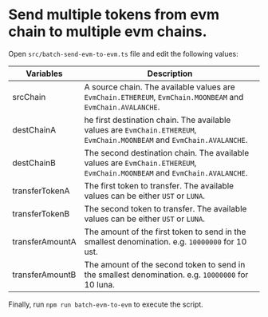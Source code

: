 # Send multiple tokens from evm chain to multiple evm chains.

Open `src/batch-send-evm-to-evm.ts` file and edit the following values:

| Variables       | Description                                                                                                               |
| --------------- | ------------------------------------------------------------------------------------------------------------------------- |
| srcChain        | A source chain. The available values are `EvmChain.ETHEREUM`, `EvmChain.MOONBEAM` and `EvmChain.AVALANCHE`.               |
| destChainA      | he first destination chain. The available values are `EvmChain.ETHEREUM`, `EvmChain.MOONBEAM` and `EvmChain.AVALANCHE`.   |
| destChainB      | The second destination chain. The available values are `EvmChain.ETHEREUM`, `EvmChain.MOONBEAM` and `EvmChain.AVALANCHE`. |
| transferTokenA  | The first token to transfer. The available values can be either `UST` or `LUNA`.                                          |
| transferTokenB  | The second token to transfer. The available values can be either `UST` or `LUNA`.                                         |
| transferAmountA | The amount of the first token to send in the smallest denomination. e.g. `10000000` for 10 ust.                           |
| transferAmountB | The amount of the second token to send in the smallest denomination. e.g. `10000000` for 10 luna.                         |

Finally, run `npm run batch-evm-to-evm` to execute the script.
